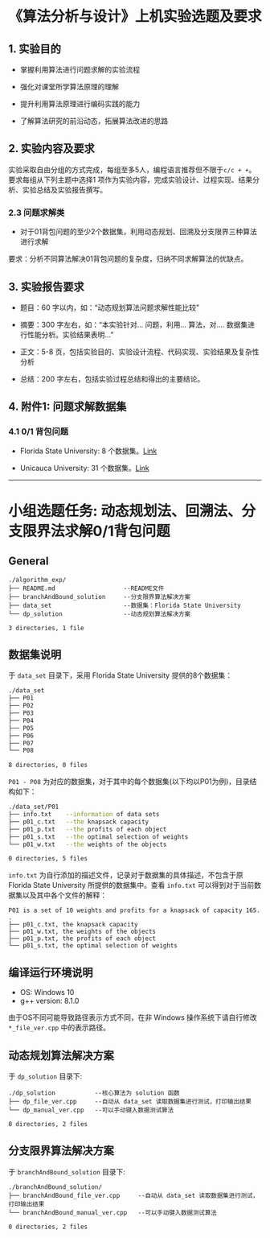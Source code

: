 # 《算法分析与设计》上机实验选题及要求

## 1. 实验目的

- 掌握利用算法进行问题求解的实验流程

- 强化对课堂所学算法原理的理解

- 提升利用算法原理进行编码实践的能力

- 了解算法研究的前沿动态，拓展算法改进的思路

## 2. 实验内容及要求

实验采取自由分组的方式完成，每组至多5人，编程语言推荐但不限于`c/c + +`。要求每组从下列主题中选择1 项作为实验内容，完成实验设计、过程实现、结果分析、实验总结及实验报告撰写。

### 2.3 问题求解类

- 对于01背包问题的至少2个数据集，利用动态规划、回溯及分支限界三种算法进行求解

要求：分析不同算法解决01背包问题的复杂度，归纳不同求解算法的优缺点。

## 3. 实验报告要求

- 题目：60 字以内，如：“动态规划算法问题求解性能比较”

- 摘要：300 字左右，如：“本实验针对... 问题，利用... 算法，对.... 数据集进行性能分析。实验结果表明...”

- 正文：5-8 ⻚，包括实验目的、实验设计流程、代码实现、实验结果及复杂性分析

- 总结：200 字左右，包括实验过程总结和得出的主要结论。

## 4. 附件1: 问题求解数据集

### 4.1 0/1 背包问题

- Florida State University: 8 个数据集。[Link](https://people.sc.fsu.edu/~jburkardt/datasets/knapsack_01/knapsack_01.html)

- Unicauca University: 31 个数据集。[Link](http://artemisa.unicauca.edu.co/~johnyortega/instances_01_KP/)

----------

# 小组选题任务: 动态规划法、回溯法、分支限界法求解0/1背包问题

## General

```      
./algorithm_exp/
├── README.md                   --README文件
├── branchAndBound_solution     --分支限界算法解决方案
├── data_set                    --数据集：Florida State University
└── dp_solution                 --动态规划算法解决方案

3 directories, 1 file
```

## 数据集说明

于 `data_set` 目录下，采用 Florida State University 提供的8个数据集：

``` bash
./data_set
├── P01
├── P02
├── P03
├── P04
├── P05
├── P06
├── P07
└── P08

8 directories, 0 files
```

`P01 - P08` 为对应的数据集，对于其中的每个数据集(以下均以P01为例)，目录结构如下：

``` bash
./data_set/P01
├── info.txt    --information of data sets
├── p01_c.txt   --the knapsack capacity
├── p01_p.txt   --the profits of each object
├── p01_s.txt   --the optimal selection of weights
└── p01_w.txt   --the weights of the objects

0 directories, 5 files
```

`info.txt` 为自行添加的描述文件，记录对于数据集的具体描述，不包含于原 Florida State University 所提供的数据集中。查看 `info.txt` 可以得到对于当前数据集以及其中各个文件的解释：

``` 
P01 is a set of 10 weights and profits for a knapsack of capacity 165.
.
├── p01_c.txt, the knapsack capacity
├── p01_w.txt, the weights of the objects
├── p01_p.txt, the profits of each object
└── p01_s.txt, the optimal selection of weights

```

## 编译运行环境说明

- OS: Windows 10
- g++ version: 8.1.0

由于OS不同可能导致路径表示方式不同，在非 Windows 操作系统下请自行修改 `*_file_ver.cpp` 中的表示路径。

## 动态规划算法解决方案

于 `dp_solution` 目录下:

```
./dp_solution           --核心算法为 solution 函数
├── dp_file_ver.cpp     --自动从 data_set 读取数据集进行测试，打印输出结果
└── dp_manual_ver.cpp   --可以手动键入数据测试算法

0 directories, 2 files
```

## 分支限界算法解决方案

于 `branchAndBound_solution` 目录下:

```
./branchAndBound_solution/
├── branchAndBound_file_ver.cpp     --自动从 data_set 读取数据集进行测试，打印输出结果
└── branchAndBound_manual_ver.cpp   --可以手动键入数据测试算法

0 directories, 2 files
```